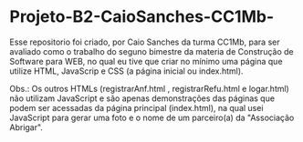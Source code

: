 # Projeto-B2-CaioSanches-CC1Mb- 
Esse repositorio foi criado, por Caio Sanches da turma CC1Mb, para ser avaliado como o trabalho do seguno bimestre da materia de Construção de Software para WEB, no qual eu tive que criar no mínimo uma página que utilize HTML, JavaScrip e CSS (a página inicial ou index.html).

Obs.: Os outros HTMLs (registrarAnf.html , registrarRefu.html e logar.html) não utilizam JavaScript e são apenas demonstrações das páginas que podem ser acessadas da página principal (index.html), na qual usei JavaScript para gerar uma foto e o nome de um parceiro(a) da "Associação Abrigar". 
